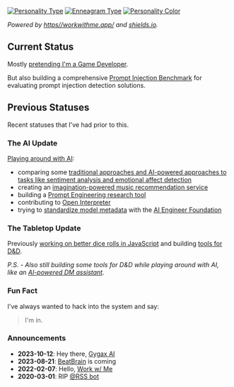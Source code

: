 [![Personality Type](https://img.shields.io/endpoint?url=https%3A%2F%2Fworkwithme.app%2Fapi%2Fbadges%2Fconfig%2Fericrallen%2Fpersonality)](https://workwithme.app/ericrallen/) [![Enneagram Type](https://img.shields.io/endpoint?url=https%3A%2F%2Fworkwithme.app%2Fapi%2Fbadges%2Fconfig%2Fericrallen%2Fenneagram)](https://workwithme.app/ericrallen/)
[![Personality Color](https://img.shields.io/endpoint?url=https%3A%2F%2Fworkwithme.app%2Fapi%2Fbadges%2Fconfig%2Fericrallen%2Fcolor)](https://workwithme.app/ericrallen/)

_Powered by [https//workwithme.app/](https://workwithme.app/ericrallen) and [shields.io](https://shields.io/endpoint/)._

## Current Status

Mostly [pretending I'm a Game Developer](https://dvdagames.com/posts/hello-world/).

But also building a comprehensive [Prompt Injection Benchmark](https://github.com/lakeraai/pint-benchmark) for evaluating prompt injection detection solutions.

## Previous Statuses

Recent statuses that I've had prior to this.

### The AI Update
[Playing around with AI](https://hackernoon.com/ai-prompts-are-the-incantations-that-make-chatgpt-do-magical-things):

- comparing some [traditional approaches and AI-powered approaches to tasks like sentiment analysis and emotional affect detection](https://github.com/ericrallen/sentiment-analysis-notebook)
- creating an [imagination-powered music recommendation service](https://github.com/InterwebAlchemy/beat-brain)
- building a [Prompt Engineering research tool](https://github.com/InterwebAlchemy/obsidian-ai-research-assistant)
- contributing to [Open Interpreter](https://github.com/KillianLucas/open-interpreter)
- trying to [standardize model metadata](https://github.com/InterwebAlchemy/model-metadata-central) with the [AI Engineer Foundation](https://github.com/AI-Engineer-Foundation/)

### The Tabletop Update

Previously [working on better dice rolls in JavaScript](https://github.com/DVDAGames/js-die-roller) and building [tools for D&D](https://github.com/DVDAGames/react-hex-flower-engine).

_P.S. - Also still building some tools for D&D while playing around with AI, like an [AI-powered DM assistant](https://github.com/DVDAGames/local-tabletop-ai-demo)._

### Fun Fact

I've always wanted to hack into the system and say:

> I'm in.

### Announcements

- **2023-10-12**: Hey there, [Gygax AI](https://github.com/DVDAGames/local-tabletop-ai-demo)
- **2023-08-21**: [BeatBrain](https://github.com/interwebAlchemy/beat-brain) is coming
- **2022-02-07**: Hello, [Work w/ Me](https://github.com/InterwebAlchemy/work-with-me/)
- **2020-03-01**: RIP [@RSS bot](https://github.com/InterwebAlchemy/scrape-rss-bot/)
